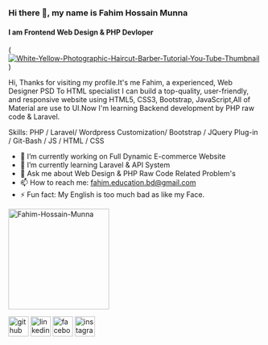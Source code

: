 ### Hi there 👋, my name is Fahim Hossain Munna
#### I am Frontend Web Design & PHP Devloper
(<a href="https://ibb.co/MfrdjLN"><img src="https://i.ibb.co/Nr5RkzY/White-Yellow-Photographic-Haircut-Barber-Tutorial-You-Tube-Thumbnail.png" alt="White-Yellow-Photographic-Haircut-Barber-Tutorial-You-Tube-Thumbnail" border="0"></a>)

Hi, Thanks for visiting my profile.It's me Fahim, a experienced, Web Designer PSD To HTML specialist I can build a top-quality, user-friendly, and responsive website using HTML5, CSS3, Bootstrap, JavaScript,All of Material are use to UI.Now I'm learning Backend development by PHP raw code & Laravel.

Skills: PHP / Laravel/ Wordpress Customization/ Bootstrap / JQuery Plug-in / Git-Bash / JS / HTML / CSS

- 🔭 I’m currently working on Full Dynamic E-commerce Website 
- 🌱 I’m currently learning Laravel & API System 
- 💬 Ask me about Web Design & PHP Raw Code Related Problem's 
- 📫 How to reach me: fahim.education.bd@gmail.com 
- ⚡ Fun fact: My English is too much bad as like my Face. 

<img src="https://wecode.ro/assets/img/ent_ease.png" alt="Fahim-Hossain-Munna" border="0" height='200' />

[<img src='https://cdn.jsdelivr.net/npm/simple-icons@3.0.1/icons/github.svg' alt='github' height='40'>](https://github.com/https://github.com/Fahim-Hossain-Munna)  [<img src='https://cdn.jsdelivr.net/npm/simple-icons@3.0.1/icons/linkedin.svg' alt='linkedin' height='40'>](https://www.linkedin.com/in/https://www.linkedin.com/in/fahim-hossain-munna-004a81219//)  [<img src='https://cdn.jsdelivr.net/npm/simple-icons@3.0.1/icons/facebook.svg' alt='facebook' height='40'>](https://www.facebook.com/https://www.facebook.com/profile.php?id=100010853890808)  [<img src='https://cdn.jsdelivr.net/npm/simple-icons@3.0.1/icons/instagram.svg' alt='instagram' height='40'>](https://www.instagram.com/https://www.instagram.com/mrvirgin___g0rila//)  


  
